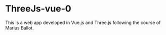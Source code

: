 # ThreeJs-vue-0
This is a web app developed in Vue.js and Three.js following the course of Marius Ballot.
